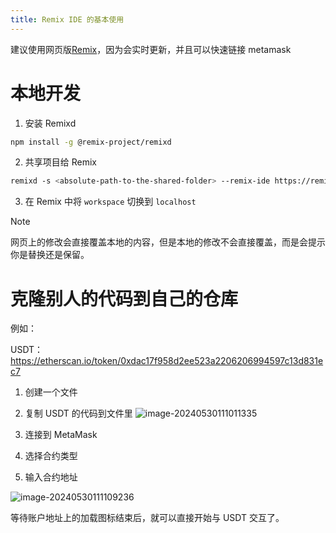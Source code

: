 ```yaml
---
title: Remix IDE 的基本使用
---
```

建议使用网页版[Remix](https://remix.ethereum.org)，因为会实时更新，并且可以快速链接 metamask


# 本地开发

1. 安装 Remixd

```bash
npm install -g @remix-project/remixd
```

2. 共享项目给 Remix 
```bash
remixd -s <absolute-path-to-the-shared-folder> --remix-ide https://remix.ethereum.org
```

3. 在 Remix 中将 `workspace` 切换到 `localhost`

>[!NOTE]
> 网页上的修改会直接覆盖本地的内容，但是本地的修改不会直接覆盖，而是会提示你是替换还是保留。


# 克隆别人的代码到自己的仓库

例如：

USDT： https://etherscan.io/token/0xdac17f958d2ee523a2206206994597c13d831ec7

1. 创建一个文件
2. 复制 USDT 的代码到文件里
![image-20240530111011335](https://mielgo-markdown.oss-cn-chengdu.aliyuncs.com/image-20240530111011335.png)

3. 连接到 MetaMask

4. 选择合约类型

5. 输入合约地址

![image-20240530111109236](https://mielgo-markdown.oss-cn-chengdu.aliyuncs.com/image-20240530111109236.png)

等待账户地址上的加载图标结束后，就可以直接开始与 USDT 交互了。